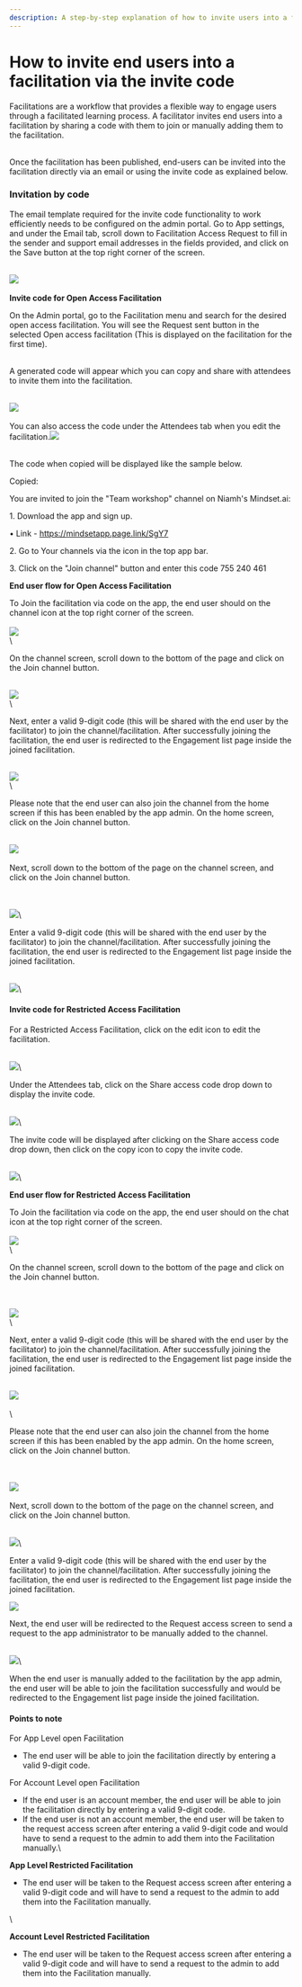 ```yaml
---
description: A step-by-step explanation of how to invite users into a facilitation.
---
```


# How to invite end users into a facilitation via the invite code

Facilitations are a workflow that provides a flexible way to engage users through a facilitated learning process. A facilitator invites end users into a facilitation by sharing a code with them to join or manually adding them to the facilitation.&#x20;

\
Once the facilitation has been published, end-users can be invited into the facilitation directly via an email or using the invite code as explained below.&#x20;

### Invitation by code

The email template required for the invite code functionality to work efficiently needs to be configured on the admin portal. Go to App settings, and under the Email tab, scroll down to Facilitation Access Request to fill in the sender and support email addresses in the fields provided, and click on the Save button at the top right corner of the screen.&#x20;

\
![](https://lh7-us.googleusercontent.com/f8hSRllUocGeNSETwWtDcTWUnm5WLr3J5kN9izd0rtJ8b3lGoJGFTPZXQWJ6gdnQ0kulae6TiSwc5FKph7ernp1MJ1ZZMNKTKxprAlsvADN3JE-VSuPAeB3F6bAFFxzMvIJ-UHneWlF1MxM66pjxxHLPwNMMj6v6xWAO5UTE-Ak-WXvkziwvEdLk35WZww)\
\
**Invite code for Open Access Facilitation**

On the Admin portal, go to the Facilitation menu and search for the desired open access facilitation. You will see the Request sent button in the selected Open access facilitation (This is displayed on the facilitation for the first time).

\
A generated code will appear which you can copy and share with attendees to invite them into the facilitation.

\
![](https://lh7-us.googleusercontent.com/cOdhSLIEBmw4rc79nOf3vkYHR7kHw8bKWxD\_dcZzN-ses07QQUAZjPOcJF\_ec\_fwNvoikJ32uPydUT\_1las7UCiMKVoexd81E8f9Mo0gxRDeVCMXPOrBeT989IVGo7JXlJZQAZTGwXTkNENHX65RKwD-HNg4d2ncUvO7UhQoofi-\_S-HEcYgl1YxxwLICw)\
\
You can also access the code under the Attendees tab when you edit the facilitation.![](https://lh7-us.googleusercontent.com/z01dnl25LM6LDkYLtEtzKL0TiDR-6gAaoP0XkMaojTa7\_raPIpBFD1ocsUNVOXLJlYeh-cDoYt2MEFLc6JRq6BJ0xIN9PqSYW9TshaQbiIkZYte2XeZ46uNH2S1YMkAEn0yRfD-ol1fCyhN904ewCUdoZgsEHOhiEey8HJMJ3nvzO-4HVV6WmdoQxzeIqA)

\
The code when copied will be displayed like the sample below.&#x20;

Copied:

You are invited to join the "Team workshop" channel on Niamh's Mindset.ai:

1\. Download the app and sign up.

&#x20; • Link - https://mindsetapp.page.link/SgY7

2\. Go to Your channels via the icon in the top app bar.

3\. Click on the "Join channel" button and enter this code 755 240 461



**End user flow for Open Access Facilitation**

To Join the facilitation via code on the app,  the end user should on the channel icon at the top right corner of the screen.\
\
![](https://lh7-us.googleusercontent.com/vueUiVYOD4bJpSRFDUMjD-x7piZ7mbfimD9-3Ebu6O3YrzR0dl5kn7yukUSv5ohd\_b-gt6LVisoGuNCTn9-24Vv1Eu2Z4PvlrE7TxAMb5\_8ypQFUNmcwQjYOLcON0a2LlvwOoR1-nSti0fdxsMyh8cc2rTplqY7vKyW4Z8h1tj9YBnfvA5CF67q\_xCG7Hw)\
\


On the channel screen, scroll down to the bottom of the page and click on the Join channel button.

\
![](https://lh7-us.googleusercontent.com/qehfQCCKEQbPRCBoa4eV4u-T6tnBqiHK-ANq2fTfBnkk84XUYynhQ7uEmRQpsqhF9drNTItATERrK9wkousvoUBAaiPR9nzeiTYRM0mPhRqK5Oe\_56HyiE5pMU-E8Yp1ye2WL3URrrNYcE6Dnl6z7ATROtH8VlM7bsfMVkQBZtbIJI6PS9spRCFrRQiAHw)\
\


Next, enter a valid 9-digit code (this will be shared with the end user by the facilitator) to join the channel/facilitation. After successfully joining the facilitation, the end user is redirected to the Engagement list page inside the joined facilitation.

\
![](https://lh7-us.googleusercontent.com/2kxPzK6a09ai2RAlRXbFkxmMirRks57EsxBPdF6Ow6pv938W2XKQZRYKv7nexBJzU6NO5nDWdPiHoonmmx3dtKkhH5KUkd\_oC2p\_vhApOuIt-lSCoFU\_8cu\_Xzz5swx98OZZByYo7i6W1e5skfQq\_HQdiUfsNUK5IAJyX2EuCpIaObXP\_gPcD2vOol-PLA)\
\


Please note that the end user can also join the channel from the home screen if this has been enabled by the app admin. On the home screen, click on the Join channel button.&#x20;

\
![](https://lh7-us.googleusercontent.com/fUZP6h2IJp-C2pm5s9sKU4gLxeivyJ1f7GI5SYpX7xbwFTs7QUgJamBvImeCDq5rOdjrOx\_quU26hCw9QxAzBijTgd0K27JpKn0ipJUpt\_b0i8nt-Udxm3IebyQxQu8PyH02ykFN0LYJoa6jwK9d7VXxJXtjQQlG25y5PC4l6S9dFRpNl9BZkYK-TkKtAQ)\
\
Next, scroll down to the bottom of the page on the channel screen, and click on the Join channel button.

\
\
![](https://lh7-us.googleusercontent.com/qehfQCCKEQbPRCBoa4eV4u-T6tnBqiHK-ANq2fTfBnkk84XUYynhQ7uEmRQpsqhF9drNTItATERrK9wkousvoUBAaiPR9nzeiTYRM0mPhRqK5Oe\_56HyiE5pMU-E8Yp1ye2WL3URrrNYcE6Dnl6z7ATROtH8VlM7bsfMVkQBZtbIJI6PS9spRCFrRQiAHw)\


Enter a valid 9-digit code (this will be shared with the end user by the facilitator) to join the channel/facilitation. After successfully joining the facilitation, the end user is redirected to the Engagement list page inside the joined facilitation.

\
![](https://lh7-us.googleusercontent.com/2kxPzK6a09ai2RAlRXbFkxmMirRks57EsxBPdF6Ow6pv938W2XKQZRYKv7nexBJzU6NO5nDWdPiHoonmmx3dtKkhH5KUkd\_oC2p\_vhApOuIt-lSCoFU\_8cu\_Xzz5swx98OZZByYo7i6W1e5skfQq\_HQdiUfsNUK5IAJyX2EuCpIaObXP\_gPcD2vOol-PLA)\


#### Invite code for Restricted Access Facilitation

For a Restricted Access Facilitation, click on the edit icon to edit the facilitation.

\
![](https://lh7-us.googleusercontent.com/Z6m7JsMgfcZajd8BodDVlBYN2ut14hk6iY6sVRSdBlirEIH0eDnxwkgsYGaOiKBKKVA0wdn9ABFOHogG\_8VojckE0Tl558\_k7NJWU4msNf\_hM9tVHs-1kNM2gdjYkNK\_0ONcy16RWSWbKQsLH3SgE71aTYjOjkuwHyBIaJxDyR2aQSP5poO5mAW25kTQAg)\


Under the Attendees tab, click on the Share access code drop down to display the invite code.

\
![](https://lh7-us.googleusercontent.com/CYbWKbN1ifXUdF0-WVUshHudsJG0hMerR3WswO7-a08kAlvlycPXvMvFloZWtj6gPd-r3G9Vz17rt2D1jfHzmxAzgkxjRbNcu4AuRD6d-GW1\_cDJbhww7vPiJgMQb8lrE6V0HQDekqFDIPH-jhVufch53meRwUf0Eo\_ZojnkeuaHhfKihqQtT0FTWXL19g)\


The invite code will be displayed after clicking on the Share access code drop down, then click on the copy icon to copy the invite code.

\
![](https://lh7-us.googleusercontent.com/ukwPumE7idHattrzNbmYKZzbT4MwX22WfGboEWD\_SAHh3E5jT4vkPYjfC1ghgWmegjD9CiVrFNLCvUcku4bfQrleOQGnqN9FhjiS4zJxIAL2LE28jeAKYAFPn6\_favq79sfFN\_x2IPvlhTx-5QpgiO42Psp-7-aSxedhm3GSbql-rxKrRVxTCw-OI7KM5w)\


**End user flow for Restricted Access Facilitation**

To Join the facilitation via code on the app,  the end user should on the chat icon at the top right corner of the screen.\
\
![](https://lh7-us.googleusercontent.com/9M6Hns9Fzo6aPihBuTlJ-bwW8\_gEq0WhZfs20J3isW0sHiMyZ-vibMwp34GsFcv6gAlG0FqLW-s\_EJKmkZIrJaEL-CbYy9AUZD6QKusTvorpl1L19YHU-ywzhFuGCSCOAP1jMLfKfwgY5HN-jdfKoRXSJY5GmuoAZ6q8RA1W9zc8Ii0eegr7T7NKoSh5vg)\
\


On the channel screen, scroll down to the bottom of the page and click on the Join channel button.

\
\
![](https://lh7-us.googleusercontent.com/he\_DWy\_0xXFGMF8xjqj5wjIsQzppZdHlqOKVyIYaRUyhBDJhn4X199NiCBx4sbYn312c6G3nWQkgjjmNg4wMED8o\_TeneNKuzHHbSv0UbSnelfTzMA\_qT3x4JgeAc-78Xpj7A4oRzukHyR-noG5OvmOfzG6090PxwTndhpZir24S-dR65YqLns\_Y2S3Cyg)\
\


Next, enter a valid 9-digit code (this will be shared with the end user by the facilitator) to join the channel/facilitation. After successfully joining the facilitation, the end user is redirected to the Engagement list page inside the joined facilitation.

\
![](https://lh7-us.googleusercontent.com/L-XXKoJkxs0CDLTuoBF8aGHK3NvaJsMqK-nEpe0Tb2AoovuqneSh8qAt\_ANp7N9wfdWNi7n9xprs\_YMtiBF-ypivOrhAijxJuFI7jqol9DDAxW5oR19OE7RUaz1sIUHdOa8jAcyibR-40c\_aAtQELKrnmMq74ysHuh4jpQ2JWv04I5Qgypk0myTVHEIHQg)\
\
\


Please note that the end user can also join the channel from the home screen if this has been enabled by the app admin. On the home screen, click on the Join channel button.&#x20;

\
\
![](https://lh7-us.googleusercontent.com/Xc01w6etekObsbpY0pPb3mV53Wezubq2D2Rf265eHU-gmDLbLAveqjiJgSt4Y16OgG9BIW-PNn2ByBkRSVoxRPZNnD3pcqQYDpw-GErh1kwXWI0-fFmzIZ3iEhMVclk9vvjv4a76vVXgJAHHoVfEZxh\_np1hcPiBCTXvg5USSGFwYaz6ESnY\_i1X\_7gL5w)\
\
Next, scroll down to the bottom of the page on the channel screen, and click on the Join channel button.

\
![](https://lh7-us.googleusercontent.com/GjyGgHg8bK1B0hmT7s5ywu7fXdqj6LZulAKUEAC1hjK2FdPB5Otdd6De27LNDfbTgAl1qW0rjtIQTRM3DCMx2bgtp1-ZvzoTEcw\_1rDIy3GVyMM7FTu5ZkPEGlxjZswoOm1rAGVbffpN3BF3lEOfd-XT10GF8QiYQR8GeM-WTzzs7LGD1FsX8O7PZKiMCQ)\


Enter a valid 9-digit code (this will be shared with the end user by the facilitator) to join the channel/facilitation. After successfully joining the facilitation, the end user is redirected to the Engagement list page inside the joined facilitation.

![](https://lh7-us.googleusercontent.com/ifPvByvgLLxUFBS44Iuuizy1oMxJIIEAYLgxOj15WSjcpZsyVtErmqcwkIYr58VPWlG\_GXPEnzFo9nZSyuIX4AULU6aJzoh-TdC3T5KhWk-OQ8eKhIhsrjJGSCbATc4GeGIWiOf78Uy5dAZIp1bVxnMn7WWnjCkAE3iRf0cnQqSEKJYsusQ\_UOWxN1JwNQ)



Next, the end user will be redirected to the Request access screen to send a request to the app administrator to be manually added to the channel.

\
![](https://lh7-us.googleusercontent.com/UYDy5Zp-EdAZ3g3mNsocvpjVQdzMzvJOoHuMYc4ygXr4eLCi0ytDSqcWWBOhoF2jBdk9lOi-MMCykJe5Iy4MXXnvQ2UqN8vb0SpLYndcjmwG28t0ltlPUkRJACJvdEqexwrP0AHchdg9uJrFi5RlZhAp9ZsWobwN8pMeQQXdXSzfrHwXrCCv9ELKjB6DCQ)\


When the end user is manually added to the facilitation by the app admin, the end user will be able to join the facilitation successfully and would be redirected to the Engagement list page inside the joined facilitation.



#### Points to note

For App Level open Facilitation

* The end user will be able to join the facilitation directly by entering a valid 9-digit code.

For Account Level open Facilitation

* If the end user is an account member, the end user will be able to join the facilitation directly by entering a valid 9-digit code.
* If the end user is not an account member, the end user will be taken to the request access screen after entering a valid 9-digit code and would have to send a request to the admin to add them into the Facilitation manually.\


**App Level Restricted Facilitation**

* The end user will be taken to the Request access screen after entering a valid 9-digit code and will have to send a request to the admin to add them into the Facilitation manually.

\


**Account Level Restricted Facilitation**

* The end user will be taken to the Request access screen after entering a valid 9-digit code and will have to send a request to the admin to add them into the Facilitation manually.
